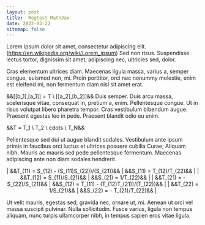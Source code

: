 ```yaml
---
layout: post
title:  Regtest MathJax
date: 2022-03-22
sitemap: false
---
```

<script>
/* See https://github.com/remarkjs/remark/discussions/572 for asciimath delimiter choice. */
MathJax = {
  loader: { load: ['input/asciimath', 'output/chtml', 'ui/menu'] },
  asciimath: { delimiters: [['&&', '&&']] }
};
</script>
<script type="text/javascript" id="MathJax-script" async src="https://cdn.jsdelivr.net/npm/mathjax@3/es5/startup.js">
</script>

<p class="begin-note">
Lorem ipsum dolor sit amet, consectetur adipiscing elit. (<a href="https://en.wikipedia.org/wiki/Lorem_ipsum">https://en.wikipedia.org/wiki/Lorem_ipsum</a>) Sed non risus. Suspendisse lectus tortor, dignissim sit amet, adipiscing nec, ultricies sed, dolor.
</p>

Cras elementum ultrices diam. Maecenas ligula massa, varius a, semper congue, euismod non, mi. Proin porttitor, orci nec nonummy molestie, enim est eleifend mi, non fermentum diam nisl sit amet erat.

&&[[b_1],[a_1]] = T \ [[a_2],[b_2]]&&
Duis semper. Duis arcu massa, scelerisque vitae, consequat in, pretium a, enim. Pellentesque congue. Ut in risus volutpat libero pharetra tempor. Cras vestibulum bibendum augue. Praesent egestas leo in pede. Praesent blandit odio eu enim.

&&T = T_1 \ T_2 \ cdots \ T_N&&

Pellentesque sed dui ut augue blandit sodales. Vestibulum ante ipsum primis in faucibus orci luctus et ultrices posuere cubilia Curae; Aliquam nibh. Mauris ac mauris sed pede pellentesque fermentum. Maecenas adipiscing ante non diam sodales hendrerit.

<div markdown="1" align="center">

| &&T_(11) = S_(12) - (S_(11)S_(22))/(S_(21))&&  | &&S_(11) = T_(12)/T_(22)&&                    |
| &&T_(12) = S_(11)/S_(21)&&                     | &&S_(21) = 1/T_(22)&&                         |
| &&T_(21) = - S_(22)/S_(21)&&                   | &&S_(12) = T_(11) - (T_(12)T_(21))/(T_(22))&& |
| &&T_(22) = 1/S_(21)&&                          | &&S_(22) = - T_(21)/T_(22)&&                  |

</div>

Ut velit mauris, egestas sed, gravida nec, ornare ut, mi. Aenean ut orci vel massa suscipit pulvinar. Nulla sollicitudin. Fusce varius, ligula non tempus aliquam, nunc turpis ullamcorper nibh, in tempus sapien eros vitae ligula.
